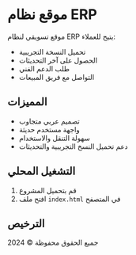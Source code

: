 # موقع نظام ERP

موقع تسويقي لنظام ERP يتيح للعملاء:
- تحميل النسخة التجريبية
- الحصول على آخر التحديثات
- طلب الدعم الفني
- التواصل مع فريق المبيعات

## المميزات
- تصميم عربي متجاوب
- واجهة مستخدم حديثة
- سهولة التنقل والاستخدام
- دعم تحميل النسخ التجريبية والتحديثات

## التشغيل المحلي
1. قم بتحميل المشروع
2. افتح ملف `index.html` في المتصفح

## الترخيص
جميع الحقوق محفوظة © 2024
